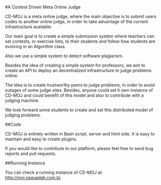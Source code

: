 #A Contest Driven Meta Online Judge

CD-MOJ is a meta online judge, where the main objective is to submit users
codes to another online judge, in order to take advantage of the current
infrastructure available.

Our main goal is to create a simple submission system where teachers can set
contests, or exercise lists, to their students and follow how students are
evolving in an Algorithm class.

Also we use a simple system to detect software plagiarism.

Besides the idea of creating a simple system for professors, we aim to
create an API to deploy an decentralized infrastructure to judge problems
online.

The idea is to create trustworthy peers to judge problems, in order to avoid
outages of some judge sites. Besides, anyone could set it own instance of
CD-MOJ and could benefit of this model and also to contribute with a judging
machine.

We look forward some students to create and set this distributed model of
judging problems.

##Code

CD-MOJ is entirely written in Bash script, server and html side. It is easy
to maintain and easy to create plugins.

If you would like to contribute to our platform, please feel free to send
bug reports and pull requests.

##Running Instance

You can check a running instance of CD-MOJ at: http://moj.naquadah.com.br
